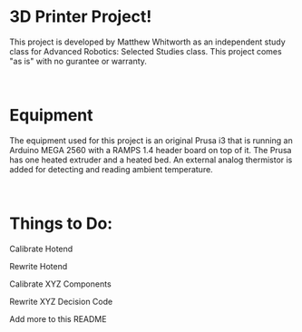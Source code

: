 <h1>3D Printer Project!</h1>
<p>This project is developed by Matthew Whitworth as an independent study class for Advanced Robotics: Selected Studies class. This project comes "as is" with no gurantee or warranty.</p>
</br>
<h1>Equipment</h1>
<p>The equipment used for this project is an original Prusa i3 that is running an Arduino MEGA 2560 with a RAMPS 1.4 header board on top of it. The Prusa has one heated extruder and a heated bed. An external analog thermistor is added for detecting and reading ambient temperature.</p>
</br>
<h1>Things to Do:</h1>
<p>Calibrate Hotend</p>
<p>Rewrite Hotend</p>
<p>Calibrate XYZ Components</p>
<p>Rewrite XYZ Decision Code</p>
<p>Add more to this README</p>
